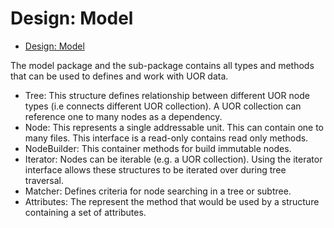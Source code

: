 Design: Model
===
- [Design: Model](#design-model)


The model package and the sub-package contains all types and methods that can be used to defines and work with UOR data.

- Tree: This structure defines relationship between different UOR node types (i.e connects different UOR collection). A UOR collection can reference one to many nodes as a dependency.
- Node: This represents a single addressable unit. This can contain one to many files. This interface is a read-only contains read only methods.
- NodeBuilder: This container methods for build immutable nodes.
- Iterator: Nodes can be iterable (e.g. a UOR collection). Using the iterator interface allows these structures to be iterated over during tree traversal.
- Matcher: Defines criteria for node searching in a tree or subtree.
- Attributes: The represent the method that would be used by a structure containing a set of attributes.


